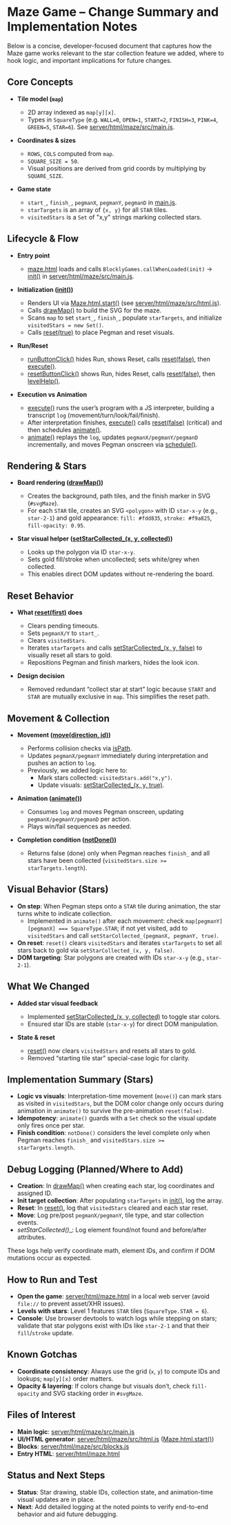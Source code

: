 # Maze Game – Change Summary and Implementation Notes

Below is a concise, developer-focused document that captures how the Maze game works relevant to the star collection feature we added, where to hook logic, and important implications for future changes.

## Core Concepts

- __Tile model (`map`)__  
  - 2D array indexed as `map[y][x]`.  
  - Types in `SquareType` (e.g. `WALL=0`, `OPEN=1`, `START=2`, `FINISH=3`, `PINK=4`, `GREEN=5`, `STAR=6`). See [server/html/maze/src/main.js](cci:7://file:///Users/danielbrandt/LocalProjects/blockly/blockly-games/server/html/maze/src/main.js:0:0-0:0).

- __Coordinates & sizes__  
  - `ROWS`, `COLS` computed from `map`.  
  - `SQUARE_SIZE = 50`.  
  - Visual positions are derived from grid coords by multiplying by `SQUARE_SIZE`.

- __Game state__  
  - `start_`, `finish_`, `pegmanX`, `pegmanY`, `pegmanD` in [main.js](cci:7://file:///Users/danielbrandt/LocalProjects/blockly/blockly-games/server/html/maze/src/main.js:0:0-0:0).  
  - `starTargets` is an array of `{x, y}` for all `STAR` tiles.  
  - `visitedStars` is a `Set` of "x,y" strings marking collected stars.

## Lifecycle & Flow

- __Entry point__  
  - [maze.html](cci:7://file:///Users/danielbrandt/LocalProjects/blockly/blockly-games/server/html/maze.html:0:0-0:0) loads and calls `BlocklyGames.callWhenLoaded(init)` → [init()](cci:1://file:///Users/danielbrandt/LocalProjects/blockly/blockly-games/server/html/maze/src/blocks.js:24:0-277:2) in [server/html/maze/src/main.js](cci:7://file:///Users/danielbrandt/LocalProjects/blockly/blockly-games/server/html/maze/src/main.js:0:0-0:0).

- __Initialization ([init()](cci:1://file:///Users/danielbrandt/LocalProjects/blockly/blockly-games/server/html/maze/src/blocks.js:24:0-277:2))__  
  - Renders UI via [Maze.html.start()](cci:1://file:///Users/danielbrandt/LocalProjects/blockly/blockly-games/server/html/maze/src/html.js:19:0-64:2) (see [server/html/maze/src/html.js](cci:7://file:///Users/danielbrandt/LocalProjects/blockly/blockly-games/server/html/maze/src/html.js:0:0-0:0)).  
  - Calls [drawMap()](cci:1://file:///Users/danielbrandt/LocalProjects/blockly/blockly-games/server/html/maze/src/main.js:309:0-463:1) to build the SVG for the maze.  
  - Scans `map` to set `start_`, `finish_`, populate `starTargets`, and initialize `visitedStars = new Set()`.  
  - Calls [reset(true)](cci:1://file:///Users/danielbrandt/LocalProjects/blockly/blockly-games/server/html/maze/src/main.js:892:0-950:1) to place Pegman and reset visuals.

- __Run/Reset__  
  - [runButtonClick()](cci:1://file:///Users/danielbrandt/LocalProjects/blockly/blockly-games/server/html/maze/src/main.js:952:0-981:1) hides Run, shows Reset, calls [reset(false)](cci:1://file:///Users/danielbrandt/LocalProjects/blockly/blockly-games/server/html/maze/src/main.js:892:0-950:1), then [execute()](cci:1://file:///Users/danielbrandt/LocalProjects/blockly/blockly-games/server/html/maze/src/main.js:1125:0-1200:1).  
  - [resetButtonClick()](cci:1://file:///Users/danielbrandt/LocalProjects/blockly/blockly-games/server/html/maze/src/main.js:1032:0-1047:1) shows Run, hides Reset, calls [reset(false)](cci:1://file:///Users/danielbrandt/LocalProjects/blockly/blockly-games/server/html/maze/src/main.js:892:0-950:1), then [levelHelp()](cci:1://file:///Users/danielbrandt/LocalProjects/blockly/blockly-games/server/html/maze/src/main.js:645:0-825:1).

- __Execution vs Animation__  
  - [execute()](cci:1://file:///Users/danielbrandt/LocalProjects/blockly/blockly-games/server/html/maze/src/main.js:1125:0-1200:1) runs the user’s program with a JS interpreter, building a transcript `log` (movement/turn/look/fail/finish).  
  - After interpretation finishes, [execute()](cci:1://file:///Users/danielbrandt/LocalProjects/blockly/blockly-games/server/html/maze/src/main.js:1125:0-1200:1) calls [reset(false)](cci:1://file:///Users/danielbrandt/LocalProjects/blockly/blockly-games/server/html/maze/src/main.js:892:0-950:1) (critical) and then schedules [animate()](cci:1://file:///Users/danielbrandt/LocalProjects/blockly/blockly-games/server/html/maze/src/main.js:1190:0-1258:1).  
  - [animate()](cci:1://file:///Users/danielbrandt/LocalProjects/blockly/blockly-games/server/html/maze/src/main.js:1190:0-1258:1) replays the `log`, updates `pegmanX/pegmanY/pegmanD` incrementally, and moves Pegman onscreen via [schedule()](cci:1://file:///Users/danielbrandt/LocalProjects/blockly/blockly-games/server/html/maze/src/main.js:1304:0-1330:1).

## Rendering & Stars

- __Board rendering ([drawMap()](cci:1://file:///Users/danielbrandt/LocalProjects/blockly/blockly-games/server/html/maze/src/main.js:309:0-463:1))__  
  - Creates the background, path tiles, and the finish marker in SVG (`#svgMaze`).  
  - For each `STAR` tile, creates an SVG `<polygon>` with ID `star-x-y` (e.g., `star-2-1`) and gold appearance: `fill: #fdd835`, `stroke: #f9a825`, `fill-opacity: 0.95`.

- __Star visual helper ([setStarCollected_(x, y, collected)](cci:1://file:///Users/danielbrandt/LocalProjects/blockly/blockly-games/server/html/maze/src/main.js:1642:0-1662:1))__  
  - Looks up the polygon via ID `star-x-y`.  
  - Sets gold fill/stroke when uncollected; sets white/grey when collected.  
  - This enables direct DOM updates without re-rendering the board.

## Reset Behavior

- __What [reset(first)](cci:1://file:///Users/danielbrandt/LocalProjects/blockly/blockly-games/server/html/maze/src/main.js:892:0-950:1) does__  
  - Clears pending timeouts.  
  - Sets `pegmanX/Y` to `start_`.  
  - Clears `visitedStars`.  
  - Iterates `starTargets` and calls [setStarCollected_(x, y, false)](cci:1://file:///Users/danielbrandt/LocalProjects/blockly/blockly-games/server/html/maze/src/main.js:1642:0-1662:1) to visually reset all stars to gold.  
  - Repositions Pegman and finish markers, hides the look icon.

- __Design decision__  
  - Removed redundant “collect star at start” logic because `START` and `STAR` are mutually exclusive in `map`. This simplifies the reset path.

## Movement & Collection

- __Movement ([move(direction, id)](cci:1://file:///Users/danielbrandt/LocalProjects/blockly/blockly-games/server/html/maze/src/main.js:1532:0-1578:1))__  
  - Performs collision checks via [isPath](cci:1://file:///Users/danielbrandt/LocalProjects/blockly/blockly-games/server/html/maze/src/main.js:1580:0-1613:1).  
  - Updates `pegmanX/pegmanY` immediately during interpretation and pushes an action to `log`.  
  - Previously, we added logic here to:  
    - Mark stars collected: `visitedStars.add("x,y")`.  
    - Update visuals: [setStarCollected_(x, y, true)](cci:1://file:///Users/danielbrandt/LocalProjects/blockly/blockly-games/server/html/maze/src/main.js:1642:0-1662:1).

- __Animation ([animate()](cci:1://file:///Users/danielbrandt/LocalProjects/blockly/blockly-games/server/html/maze/src/main.js:1190:0-1258:1))__  
  - Consumes `log` and moves Pegman onscreen, updating `pegmanX/pegmanY/pegmanD` per action.  
  - Plays win/fail sequences as needed.

- __Completion condition ([notDone()](cci:1://file:///Users/danielbrandt/LocalProjects/blockly/blockly-games/server/html/maze/src/main.js:1664:0-1672:1))__  
  - Returns false (done) only when Pegman reaches `finish_` and all stars have been collected (`visitedStars.size >= starTargets.length`).

## Visual Behavior (Stars)

- __On step__: When Pegman steps onto a `STAR` tile during animation, the star turns white to indicate collection.  
  - Implemented in `animate()` after each movement: check `map[pegmanY][pegmanX] === SquareType.STAR`; if not yet visited, add to `visitedStars` and call `setStarCollected_(pegmanX, pegmanY, true)`.
- __On reset__: `reset()` clears `visitedStars` and iterates `starTargets` to set all stars back to gold via `setStarCollected_(x, y, false)`.
- __DOM targeting__: Star polygons are created with IDs `star-x-y` (e.g., `star-2-1`).

## What We Changed

- __Added star visual feedback__  
  - Implemented [setStarCollected_(x, y, collected)](cci:1://file:///Users/danielbrandt/LocalProjects/blockly/blockly-games/server/html/maze/src/main.js:1642:0-1662:1) to toggle star colors.  
  - Ensured star IDs are stable (`star-x-y`) for direct DOM manipulation.

- __State & reset__  
  - [reset()](cci:1://file:///Users/danielbrandt/LocalProjects/blockly/blockly-games/server/html/maze/src/main.js:892:0-950:1) now clears `visitedStars` and resets all stars to gold.  
  - Removed “starting tile star” special-case logic for clarity.
 
## Implementation Summary (Stars)

- __Logic vs visuals__: Interpretation-time movement (`move()`) can mark stars as visited in `visitedStars`, but the DOM color change only occurs during animation in `animate()` to survive the pre-animation `reset(false)`.
- __Idempotency__: `animate()` guards with a `Set` check so the visual update only fires once per star.
- __Finish condition__: `notDone()` considers the level complete only when Pegman reaches `finish_` and `visitedStars.size >= starTargets.length`.

## Debug Logging (Planned/Where to Add)

- __Creation__: In [drawMap()](cci:1://file:///Users/danielbrandt/LocalProjects/blockly/blockly-games/server/html/maze/src/main.js:309:0-463:1) when creating each star, log coordinates and assigned ID.  
- __Init target collection__: After populating `starTargets` in [init()](cci:1://file:///Users/danielbrandt/LocalProjects/blockly/blockly-games/server/html/maze/src/blocks.js:24:0-277:2), log the array.  
- __Reset__: In [reset()](cci:1://file:///Users/danielbrandt/LocalProjects/blockly/blockly-games/server/html/maze/src/main.js:892:0-950:1), log that `visitedStars` cleared and each star reset.  
- __Move__: Log pre/post `pegmanX/pegmanY`, tile type, and star collection events.  
- __setStarCollected_()__: Log element found/not found and before/after attributes.

These logs help verify coordinate math, element IDs, and confirm if DOM mutations occur as expected.

## How to Run and Test

- __Open the game__: [server/html/maze.html](cci:7://file:///Users/danielbrandt/LocalProjects/blockly/blockly-games/server/html/maze.html:0:0-0:0) in a local web server (avoid `file://` to prevent asset/XHR issues).  
- __Levels with stars__: Level 1 features `STAR` tiles (`SquareType.STAR = 6`).  
- __Console__: Use browser devtools to watch logs while stepping on stars; validate that star polygons exist with IDs like `star-2-1` and that their `fill`/`stroke` update.

## Known Gotchas

- __Coordinate consistency__: Always use the grid (`x`, `y`) to compute IDs and lookups; `map[y][x]` order matters.  
- __Opacity & layering__: If colors change but visuals don’t, check `fill-opacity` and SVG stacking order in `#svgMaze`.

## Files of Interest

- __Main logic__: [server/html/maze/src/main.js](cci:7://file:///Users/danielbrandt/LocalProjects/blockly/blockly-games/server/html/maze/src/main.js:0:0-0:0)  
- __UI/HTML generator__: [server/html/maze/src/html.js](cci:7://file:///Users/danielbrandt/LocalProjects/blockly/blockly-games/server/html/maze/src/html.js:0:0-0:0) ([Maze.html.start()](cci:1://file:///Users/danielbrandt/LocalProjects/blockly/blockly-games/server/html/maze/src/html.js:19:0-64:2))  
- __Blocks__: [server/html/maze/src/blocks.js](cci:7://file:///Users/danielbrandt/LocalProjects/blockly/blockly-games/server/html/maze/src/blocks.js:0:0-0:0)  
- __Entry HTML__: [server/html/maze.html](cci:7://file:///Users/danielbrandt/LocalProjects/blockly/blockly-games/server/html/maze.html:0:0-0:0)

## Status and Next Steps

- __Status__: Star drawing, stable IDs, collection state, and animation-time visual updates are in place.  
- __Next__: Add detailed logging at the noted points to verify end-to-end behavior and aid future debugging.